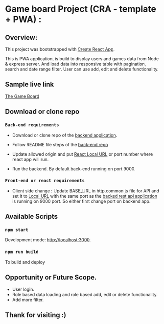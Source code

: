 # Game board Project (CRA - template + PWA) :

## Overview:

This project was bootstrapped with [Create React App](https://github.com/facebook/create-react-app).

This is PWA application, is build to display users and games data from Node & express server. And load data into responsive table with pagination, search and date range filter. User can use add, edit and delete functionality.

## Sample live link

[The Game Board](https://gameboard.onrender.com/)

## Download or clone repo

### `Back-end requirements`

- Download or clone repo of the [backend application](https://github.com/bhavin-devmurari/game-board-api).

- Follow README file steps of the [back-end repo](https://github.com/bhavin-devmurari/game-board-api)

- Update allowed origin and put [React Local URL]("http://localhost:3000/") or port number where react app will run.

- Run the backend. By default back-end running on port 9000.

### `Front-end or react requirements`

- Client side change : Update BASE_URL in http.common.js file for API and set it to [Local URL]("http://localhost:9000/") with the same port as the [backed rest api application](https://github.com/bhavin-devmurari/game-board-api) is running on 9000 port. So either first change port on backend app.

## Available Scripts

### `npm start`

Development mode: [http://localhost:3000](http://localhost:3000).

### `npm run build`

To build and deploy

## Opportunity or Future Scope.

- User login.
- Role based data loading and role based add, edit or delete functionality.
- Add more filter.

## Thank for visiting :)
